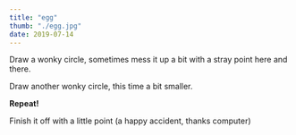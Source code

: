 ```yaml
---
title: "egg"
thumb: "./egg.jpg"
date: 2019-07-14
---
```


Draw a wonky circle, sometimes mess it up a bit with a stray point here and there.

Draw another wonky circle, this time a bit smaller.

**Repeat!**

Finish it off with a little point (a happy accident, thanks computer)
